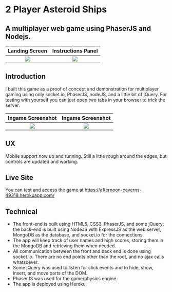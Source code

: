 # 2 Player Asteroid Ships
## A multiplayer web game using PhaserJS and Nodejs.

Landing Screen        			     |  Instructions Panel
:-----------------------------------:|:-----------------------------------:
![](http://i.imgur.com/qCQuxg6.jpg)  |  ![](http://i.imgur.com/5GxGiAa.jpg)

## Introduction
I built this game as a proof of concept and demonstration for multiplayer gaming
using only socket.io, PhaserJS, nodeJS, and a little bit of jQuery. For testing with yourself you can just open two tabs
in your browser to trick the server. 

Ingame Screenshot        			 |  Ingame Screenshot
:-----------------------------------:|:-----------------------------------:
![](http://i.imgur.com/SGpKPsN.jpg)  |  ![](http://i.imgur.com/1C28h7p.jpg)

## UX
Mobile support now up and running. Still a little rough around the edges, but controls are updated and working.

## Live Site
You can test and access the game at https://afternoon-caverns-49318.herokuapp.com/

## Technical
* The front-end is built using HTML5, CSS3, PhaserJS, and some jQuery; the back-end is built using NodeJS with ExpressJS as the web server, MongoDB as the database, and socket.io for the connections. 
* The app will keep track of user names and high scores, storing them in the MongoDB and retrieving them when needed. 
* All communication between the front and back end is done using socket.io. There are no end points other than the root, 
and no ajax calls whatsoever.
* Some jQuery was used to listen for click events and to hide, show, insert, and move parts of the DOM. 
* PhaserJS was used for the game/physics engine. 
* The app is deployed using Heroku.